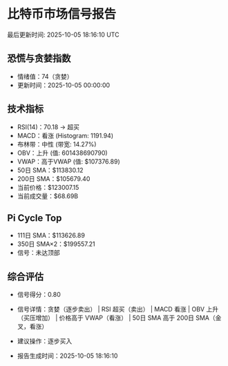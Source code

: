 # 比特币市场信号报告

最后更新时间: 2025-10-05 18:16:10 UTC

## 恐慌与贪婪指数
- 情绪值：74（贪婪）
- 更新时间：2025-10-05 00:00:00

## 技术指标
- RSI(14)：70.18 → 超买
- MACD：看涨 (Histogram: 1191.94)
- 布林带：中性 (带宽: 14.27%)
- OBV：上升 (值: 601438690790)
- VWAP：高于VWAP (值: $107376.89)
- 50日 SMA：$113830.12
- 200日 SMA：$105679.40
- 当前价格：$123007.15
- 当前成交量：$68.69B

## Pi Cycle Top
- 111日 SMA：$113626.89
- 350日 SMA×2：$199557.21
- 信号：未达顶部

## 综合评估
- 信号得分：0.80
- 信号详情：贪婪（逐步卖出） | RSI 超买（卖出） | MACD 看涨 | OBV 上升（买压增加） | 价格高于 VWAP（看涨） | 50日 SMA 高于 200日 SMA（金叉，看涨）
- 建议操作：逐步买入

- 报告生成时间：2025-10-05 18:16:10